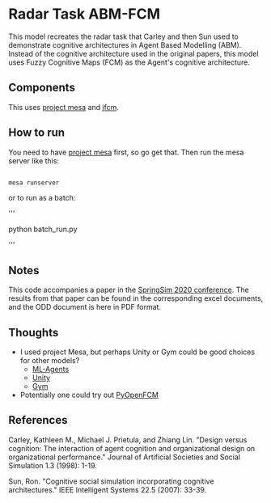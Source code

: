 # Radar Task ABM-FCM

This model recreates the radar task that Carley and then Sun used to demonstrate cognitive architectures in Agent Based Modelling (ABM). Instead of the cognitive architecture used in the original papers, this model uses Fuzzy Cognitive Maps (FCM) as the Agent's cognitive architecture.

## Components

This uses [project mesa](https://github.com/projectmesa/mesa) and [jfcm](https://github.com/megadix/jfcm).

## How to run

You need to have [project mesa](https://github.com/projectmesa/mesa) first, so go get that. Then run the mesa server like this:

```python

mesa runserver

```

or to run as a batch:

'''

python batch_run.py

'''

## Notes

This code accompanies a paper in the [SpringSim 2020 conference](https://scs.org/springsim/). The results from that paper can be found 
in the corresponding excel documents, and the ODD document is here in PDF format.

## Thoughts

- I used project Mesa, but perhaps Unity or Gym could be good choices for other models?
  - [ML-Agents](https://github.com/salepaun/ML-agents)
  - [Unity](https://paperswithcode.com/paper/unity-a-general-platform-for-intelligent#code)
  - [Gym](https://gym.openai.com/envs/#toy_text)
- Potentially one could try out [PyOpenFCM](https://github.com/cwhd/PyOpenFCM)

## References

Carley, Kathleen M., Michael J. Prietula, and Zhiang Lin. "Design versus cognition: The interaction of agent cognition and organizational design on organizational performance." Journal of Artificial Societies and Social Simulation 1.3 (1998): 1-19.

Sun, Ron. "Cognitive social simulation incorporating cognitive architectures." IEEE Intelligent Systems 22.5 (2007): 33-39.
